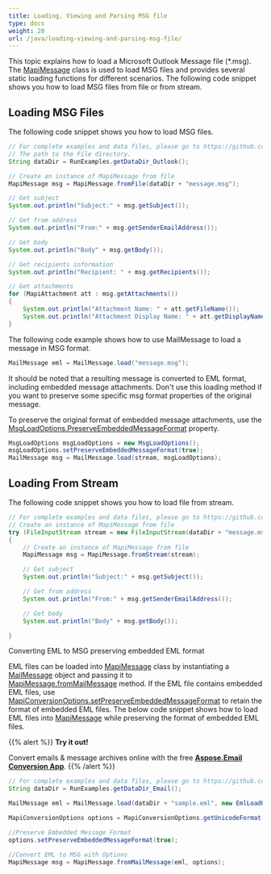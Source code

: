 ```yaml
---
title: Loading, Viewing and Parsing MSG file
type: docs
weight: 20
url: /java/loading-viewing-and-parsing-msg-file/
---
```



This topic explains how to load a Microsoft Outlook Message file (*.msg). The [MapiMessage](https://apireference.aspose.com/email/java/com.aspose.email/MapiMessage) class is used to load MSG files and provides several static loading functions for different scenarios. The following code snippet shows you how to load MSG files from file or from stream.
## **Loading MSG Files**
The following code snippet shows you how to load MSG files.


~~~Java
// For complete examples and data files, please go to https://github.com/aspose-email/Aspose.Email-for-Java
// The path to the File directory.
String dataDir = RunExamples.getDataDir_Outlook();

// Create an instance of MapiMessage from file
MapiMessage msg = MapiMessage.fromFile(dataDir + "message.msg");

// Get subject
System.out.println("Subject:" + msg.getSubject());

// Get from address
System.out.println("From:" + msg.getSenderEmailAddress());

// Get body
System.out.println("Body" + msg.getBody());

// Get recipients information
System.out.println("Recipient: " + msg.getRecipients());

// Get attachments
for (MapiAttachment att : msg.getAttachments())
{
    System.out.println("Attachment Name: " + att.getFileName());
    System.out.println("Attachment Display Name: " + att.getDisplayName());
}
~~~
The following code example shows how to use MailMessage to load a message in MSG format.


```Java
MailMessage eml = MailMessage.load("message.msg");
```
It should be noted that a resulting message is converted to EML format, including embedded message attachments. Don't use this loading method if you want to preserve some specific msg format properties of the original message.

To preserve the original format of embedded message attachments, use the [MsgLoadOptions.PreserveEmbeddedMessageFormat](https://apireference.aspose.com/email/java/com.aspose.email/LoadOptions#setPreserveEmbeddedMessageFormat(boolean)) property.


```Java
MsgLoadOptions msgLoadOptions = new MsgLoadOptions();
msgLoadOptions.setPreserveEmbeddedMessageFormat(true);
MailMessage msg = MailMessage.load(stream, msgLoadOptions);
```
## **Loading From Stream**
The following code snippet shows you how to load file from stream.


~~~Java
// For complete examples and data files, please go to https://github.com/aspose-email/Aspose.Email-for-Java
// Create an instance of MapiMessage from file
try (FileInputStream stream = new FileInputStream(dataDir + "message.msg"))
{
    // Create an instance of MapiMessage from file
    MapiMessage msg = MapiMessage.fromStream(stream);

    // Get subject
    System.out.println("Subject:" + msg.getSubject());

    // Get from address
    System.out.println("From:" + msg.getSenderEmailAddress());

    // Get body
    System.out.println("Body" + msg.getBody());

}
~~~

Converting EML to MSG preserving embedded EML format

EML files can be loaded into [MapiMessage](https://apireference.aspose.com/email/java/com.aspose.email/MapiMessage) class by instantiating a [MailMessage](https://apireference.aspose.com/email/java/com.aspose.email/MailMessage) object and passing it to [MapiMessage.fromMailMessage](https://apireference.aspose.com/email/java/com.aspose.email/MapiMessage#fromMailMessage(java.lang.String)) method. If the EML file contains embedded EML files, use [MapiConversionOptions.setPreserveEmbeddedMessageFormat](https://apireference.aspose.com/email/java/com.aspose.email/MapiConversionOptions#getPreserveEmbeddedMessageFormat()) to retain the format of embedded EML files. The below code snippet shows how to load EML files into [MapiMessage](https://apireference.aspose.com/email/java/com.aspose.email/MapiMessage) while preserving the format of embedded EML files.

{{% alert %}}
**Try it out!**

Convert emails & message archives online with the free [**Aspose.Email Conversion App**](https://products.aspose.app/email/Conversion).
{{% /alert %}}


~~~Java
// For complete examples and data files, please go to https://github.com/aspose-email/Aspose.Email-for-Java
String dataDir = RunExamples.getDataDir_Email();

MailMessage eml = MailMessage.load(dataDir + "sample.eml", new EmlLoadOptions());

MapiConversionOptions options = MapiConversionOptions.getUnicodeFormat();

//Preserve Embedded Message Format
options.setPreserveEmbeddedMessageFormat(true);

//Convert EML to MSG with Options
MapiMessage msg = MapiMessage.fromMailMessage(eml, options);
~~~
